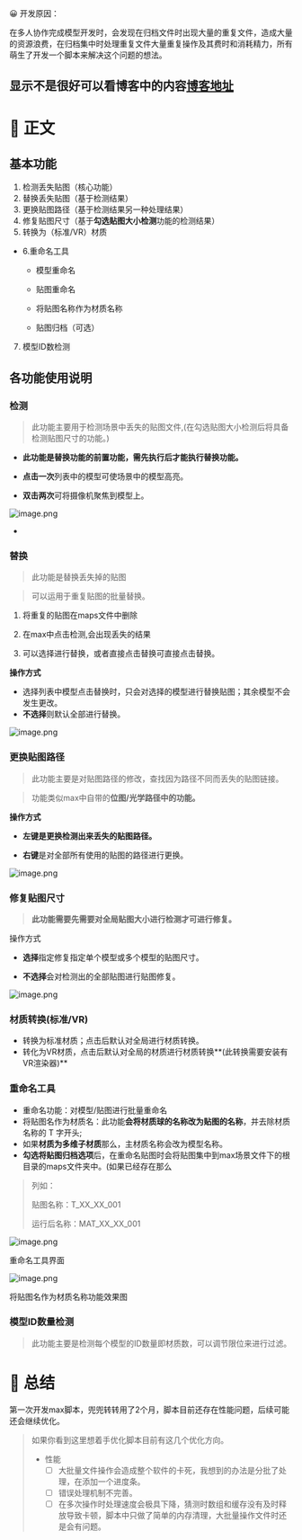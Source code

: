 
<aside>
😀 开发原因：

在多人协作完成模型开发时，会发现在归档文件时出现大量的重复文件，造成大量的资源浪费，在归档集中时处理重复文件大量重复操作及其费时和消耗精力，所有萌生了开发一个脚本来解决这个问题的想法。

</aside>

## 显示不是很好可以看博客中的内容[博客地址](:https://xn--yet6ex33e4wa.cn/article/max)

# 📝 正文

## 基本功能

1. 检测丢失贴图（核心功能）
2. 替换丢失贴图（基于检测结果）
3. 更换贴图路径（基于检测结果另一种处理结果）
4. 修复贴图尺寸（基于**勾选贴图大小检测**功能的检测结果）
5. 转换为（标准/VR）材质
- 6.重命名工具
    
    - 模型重命名
    
    - 贴图重命名
    
    - 将贴图名称作为材质名称
    
    - 贴图归档（可选）
    
7. 模型ID数检测

## 各功能使用说明

### 检测

> 此功能主要用于检测场景中丢失的贴图文件,(在勾选贴图大小检测后将具备检测贴图尺寸的功能。)
> 

- **此功能是替换功能的前置功能，需先执行后才能执行替换功能。**

- **点击一次**列表中的模型可使场景中的模型高亮。
- **双击两次**可将摄像机聚焦到模型上。

![image.png](/使用方式//imge/image.png)

- 

### 替换

> 此功能是替换丢失掉的贴图
> 

> 可以运用于重复贴图的批量替换。
> 
1. 将重复的贴图在maps文件中删除
2. 在max中点击检测,会出现丢失的结果

1. 可以选择进行替换，或者直接点击替换可直接点击替换。

**操作方式**

- 选择列表中模型点击替换时，只会对选择的模型进行替换贴图；其余模型不会发生更改。
- **不选择**则默认全部进行替换。

![image.png](/使用方式//imge/image%201.png)

### 更换贴图路径

> 此功能主要是对贴图路径的修改，查找因为路径不同而丢失的贴图链接。
> 

> 功能类似max中自带的**位图/光学路径中的功能。**
> 

**操作方式**

- **左键是更换检测出来丢失的贴图路径。**

- **右键**是对全部所有使用的贴图的路径进行更换。

![image.png](/使用方式//imge/image%202.png)

### 修复贴图尺寸

> **此功能需要先需要对全局贴图大小进行检测才可进行修复。**
> 

操作方式

- **选择**指定修复指定单个模型或多个模型的贴图尺寸。

- **不选择**会对检测出的全部贴图进行贴图修复。

![image.png](/使用方式//imge/image%203.png)

### 材质转换(标准/VR)

- 转换为标准材质；点击后默认对全局进行材质转换。
- 转化为VR材质，点击后默认对全局的材质进行材质转换**(此转换需要安装有VR渲染器)**

### 重命名工具

- 重命名功能：对模型/贴图进行批量重命名
- 将贴图名作为材质名：此功能**会将材质球的名称改为贴图的名称**，并去除材质名称的 T 字开头;
- 如果**材质为多维子材质**那么，主材质名称会改为模型名称。
- **勾选将贴图归档选项**后，在重命名贴图时会将贴图集中到max场景文件下的根目录的maps文件夹中。(如果已经存在那么

> 列如：
> 
> 
> 贴图名称：T_XX_XX_001
> 
> 运行后名称：MAT_XX_XX_001
> 

![image.png](/使用方式//imge/image%204.png)

重命名工具界面

![image.png](/使用方式//imge/image%205.png)

将贴图名作为材质名称功能效果图

### 模型ID数量检测

> 此功能主要是检测每个模型的ID数量即材质数，可以调节限位来进行过滤。
> 

# 🤗 总结

第一次开发max脚本，兜兜转转用了2个月，脚本目前还存在性能问题，后续可能还会继续优化。

> 如果你看到这里想着手优化脚本目前有这几个优化方向。
> 
> - 性能
>     - [ ]  大批量文件操作会造成整个软件的卡死，我想到的办法是分批了处理，在添加一个进度条。
>     - [ ]  错误处理机制不完善。
>     - [ ]  在多次操作时处理速度会极具下降，猜测时数组和缓存没有及时释放导致卡顿，脚本中只做了简单的内存清理，大批量操作文件时还是会有问题。
